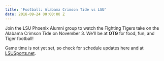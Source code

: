 ```yaml
---
title: 'Football: Alabama Crimson Tide vs LSU'
date: 2018-09-24 00:00:00 Z
---
```


Join the LSU Phoenix Alumni group to watch the Fighting Tigers take on the Alabama Crimson Tide on November 3. We'll be at **OTG** for food, fun, and Tiger football!

Game time is not yet set, so check for schedule updates here and at [LSUSports.net](http://www.lsusports.net/SportSelect.dbml?SPID=2164&SPSID=27811&DB_OEM_ID=5200).
